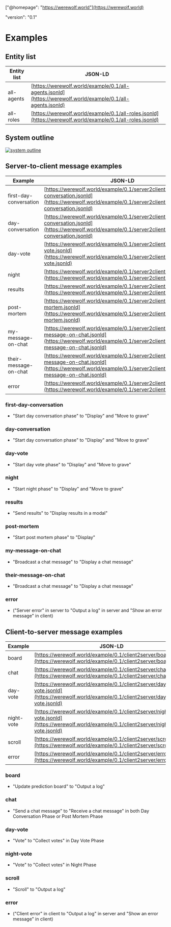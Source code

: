 ["@homepage": "https://werewolf.world"](https://werewolf.world)

"version": "0.1"

# Examples

## Entity list

|Entity list|JSON-LD|
---|---
|all-agents|[https://werewolf.world/example/0.1/all-agents.jsonld](https://werewolf.world/example/0.1/all-agents.jsonld)|
|all-roles|[https://werewolf.world/example/0.1/all-roles.jsonld](https://werewolf.world/example/0.1/all-roles.jsonld)|

## System outline

<a href="https://werewolf.world/diagram/0.1/werewolf_system_outline.svg" target="_blank">![system outline](https://werewolf.world/diagram/0.1/werewolf_system_outline.png)</a>

## Server-to-client message examples

|Example|JSON-LD|
---|---
|first-day-conversation|[https://werewolf.world/example/0.1/server2client/first-day-conversation.jsonld](https://werewolf.world/example/0.1/server2client/first-day-conversation.jsonld)|
|day-conversation|[https://werewolf.world/example/0.1/server2client/day-conversation.jsonld](https://werewolf.world/example/0.1/server2client/day-conversation.jsonld)|
|day-vote|[https://werewolf.world/example/0.1/server2client/day-vote.jsonld](https://werewolf.world/example/0.1/server2client/day-vote.jsonld)|
|night|[https://werewolf.world/example/0.1/server2client/night.jsonld](https://werewolf.world/example/0.1/server2client/night.jsonld)|
|results|[https://werewolf.world/example/0.1/server2client/results.jsonld](https://werewolf.world/example/0.1/server2client/results.jsonld)|
|post-mortem|[https://werewolf.world/example/0.1/server2client/post-mortem.jsonld](https://werewolf.world/example/0.1/server2client/post-mortem.jsonld)|
|my-message-on-chat|[https://werewolf.world/example/0.1/server2client/my-message-on-chat.jsonld](https://werewolf.world/example/0.1/server2client/my-message-on-chat.jsonld)|
|their-message-on-chat|[https://werewolf.world/example/0.1/server2client/their-message-on-chat.jsonld](https://werewolf.world/example/0.1/server2client/their-message-on-chat.jsonld)|
|error|[https://werewolf.world/example/0.1/server2client/error.jsonld](https://werewolf.world/example/0.1/server2client/error.jsonld)|

### first-day-conversation

* "Start day conversation phase" to "Display" and "Move to grave"

### day-conversation

* "Start day conversation phase" to "Display" and "Move to grave"

### day-vote

* "Start day vote phase" to "Display" and "Move to grave"

### night

* "Start night phase" to "Display" and "Move to grave"

### results

* "Send results" to "Display results in a modal"

### post-mortem

* "Start post mortem phase" to "Display"

### my-message-on-chat

* "Broadcast a chat message" to "Display a chat message"

### their-message-on-chat

* "Broadcast a chat message" to "Display a chat message"

### error

* ("Server error" in server to "Output a log" in server and "Show an error message" in client)

## Client-to-server message examples

|Example|JSON-LD|
---|---
|board|[https://werewolf.world/example/0.1/client2server/board.jsonld](https://werewolf.world/example/0.1/client2server/board.jsonld)|
|chat|[https://werewolf.world/example/0.1/client2server/chat.jsonld](https://werewolf.world/example/0.1/client2server/chat.jsonld)|
|day-vote|[https://werewolf.world/example/0.1/client2server/day-vote.jsonld](https://werewolf.world/example/0.1/client2server/day-vote.jsonld)|
|night-vote|[https://werewolf.world/example/0.1/client2server/night-vote.jsonld](https://werewolf.world/example/0.1/client2server/night-vote.jsonld)|
|scroll|[https://werewolf.world/example/0.1/client2server/scroll.jsonld](https://werewolf.world/example/0.1/client2server/scroll.jsonld)|
|error|[https://werewolf.world/example/0.1/client2server/error.jsonld](https://werewolf.world/example/0.1/client2server/error.jsonld)|

### board

* "Update prediction board" to "Output a log"

### chat

* "Send a chat message" to "Receive a chat message" in both Day Conversation Phase or Post Mortem Phase

### day-vote

* "Vote" to "Collect votes" in Day Vote Phase

### night-vote

* "Vote" to "Collect votes" in Night Phase

### scroll

* "Scroll" to "Output a log"

### error

* ("Client error" in client to "Output a log" in server and "Show an error message" in client)
